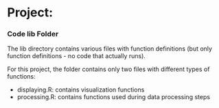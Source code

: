 # Project: 
### Code lib Folder

The lib directory contains various files with function definitions (but only function definitions - no code that actually runs).

For this project, the folder contains only two files with different types of functions:
+ displaying.R: contains visualization functions
+ processing.R: contains functions used during data processing steps


